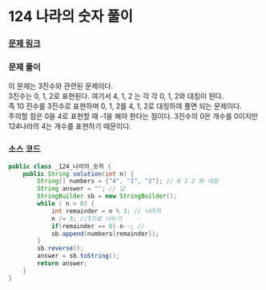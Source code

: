# 124 나라의 숫자 풀이

### [문제 링크](https://school.programmers.co.kr/learn/courses/30/lessons/12899)

### 문제 풀이
이 문제는 3진수와 관련된 문제이다. </br>
3진수는 0, 1, 2로 표현된다. 여기서 4, 1, 2 는 각 각 0, 1, 2와 대칭이 된다. </br>
즉 10 진수를 3진수로 표현하며 0, 1, 2를 4, 1, 2로 대칭하여 풀면 되는 문제이다. </br>
주의할 점은 0을 4로 표현할 때 -1을 해야 한다는 점이다. 3진수의 0은 개수를 0이지만 124나라의 4는 개수를 표현하기 때문이다.</br>

### 소스 코드
```java
public class _124_나라의_숫자 {
    public String solution(int n) {
        String[] numbers = {"4", "1", "2"}; // 0 1 2 와 대칭
        String answer = ""; // 답
        StringBuilder sb = new StringBuilder();
        while ( n > 0) {
            int remainder = n % 3; // 나머지
            n /= 3; //3으로 나누기
            if(remainder == 0) n--; //
            sb.append(numbers[remainder]);
        }
        sb.reverse();
        answer = sb.toString();
        return answer;
    }
}
```